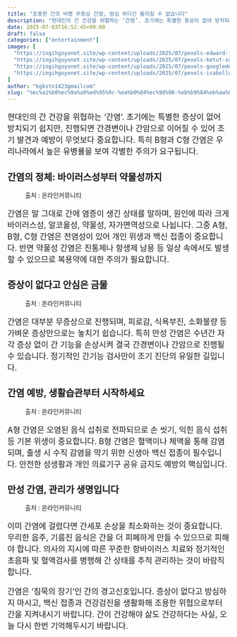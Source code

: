 ```yaml
---
title: "조용한 간의 비명 무증상 간염, 방심 하다간 돌이킬 수 없습니다"
description: "현대인의 간 건강을 위협하는 ‘간염’. 초기에는 특별한 증상이 없어 방치되기 쉽지만, 진행되면 간경변이나 간암으로 이어질 수 있어 조기 발견과 예방이 무엇보다 중요합니다. 특히 B형과 C형 간염은 우리나라에서 높은 유병률을 보여 각별한 주의가 요구됩니다."
date: 2025-07-03T16:52:45+09:00
draft: false
categories: ["entertainment"]
images: [
  "https://ingihgoyonet.site/wp-content/uploads/2025/07/pexels-edward-jenner-4031871-1024x683.jpg"
  "https://ingihgoyonet.site/wp-content/uploads/2025/07/pexels-ketut-subiyanto-4126694-1-1024x683.jpg"
  "https://ingihgoyonet.site/wp-content/uploads/2025/07/pexels-googledeepmind-25626515-1024x576.jpg"
  "https://ingihgoyonet.site/wp-content/uploads/2025/07/pexels-isabella-mendes-107313-1304475-1024x678.jpg"
]
author: "kgkstn1423gmailcom"
slug: "%ec%a1%b0%ec%9a%a9%ed%95%9c-%ea%b0%84%ec%9d%98-%eb%b9%84%eb%aa%85-%eb%ac%b4%ec%a6%9d%ec%83%81-%ea%b0%84%ec%97%bc-%eb%b0%a9%ec%8b%ac-%ed%95%98%eb%8b%a4%ea%b0%84-%eb%8f%8c%ec%9d%b4%ed%82%ac-%ec%88%98"
---
```


<p style="font-size:18px">현대인의 간 건강을 위협하는 ‘간염’. 초기에는 특별한 증상이 없어 방치되기 쉽지만, 진행되면 간경변이나 간암으로 이어질 수 있어 조기 발견과 예방이 무엇보다 중요합니다. 특히 B형과 C형 간염은 우리나라에서 높은 유병률을 보여 각별한 주의가 요구됩니다.</p> <h2 >간염의 정체: 바이러스성부터 약물성까지</h2> <figure ><img src="https://ingihgoyonet.site/wp-content/uploads/2025/07/pexels-edward-jenner-4031871-1024x683.jpg" alt="" style="aspect-ratio:16/9;object-fit:cover"/><figcaption >출처 : 온라인커뮤니티</figcaption></figure> <p style="font-size:18px">간염은 말 그대로 간에 염증이 생긴 상태를 말하며, 원인에 따라 크게 바이러스성, 알코올성, 약물성, 자가면역성으로 나뉩니다. 그중 A형, B형, C형 간염은 전염성이 있어 개인 위생과 백신 접종이 중요합니다. 반면 약물성 간염은 진통제나 항생제 남용 등 일상 속에서도 발생할 수 있으므로 복용약에 대한 주의가 필요합니다.</p> <h2 >증상이 없다고 안심은 금물</h2> <figure ><img src="https://ingihgoyonet.site/wp-content/uploads/2025/07/pexels-ketut-subiyanto-4126694-1-1024x683.jpg" alt="" style="aspect-ratio:16/9;object-fit:cover"/><figcaption >출처 : 온라인커뮤니티</figcaption></figure> <p style="font-size:18px">간염은 대부분 무증상으로 진행되며, 피로감, 식욕부진, 소화불량 등 가벼운 증상만으로는 놓치기 쉽습니다. 특히 만성 간염은 수년간 자각 증상 없이 간 기능을 손상시켜 결국 간경변이나 간암으로 진행될 수 있습니다. 정기적인 간기능 검사만이 조기 진단의 유일한 길입니다.</p> <h2 >간염 예방, 생활습관부터 시작하세요</h2> <figure ><img src="https://ingihgoyonet.site/wp-content/uploads/2025/07/pexels-googledeepmind-25626515-1024x576.jpg" alt="" style="aspect-ratio:16/9;object-fit:cover"/><figcaption >출처 : 온라인커뮤니티</figcaption></figure> <p style="font-size:18px">A형 간염은 오염된 음식 섭취로 전파되므로 손 씻기, 익힌 음식 섭취 등 기본 위생이 중요합니다. B형 간염은 혈액이나 체액을 통해 감염되며, 출생 시 수직 감염을 막기 위한 신생아 백신 접종이 필수입니다. 안전한 성생활과 개인 의료기구 공유 금지도 예방의 핵심입니다.</p> <h2 >만성 간염, 관리가 생명입니다</h2> <figure ><img src="https://ingihgoyonet.site/wp-content/uploads/2025/07/pexels-isabella-mendes-107313-1304475-1024x678.jpg" alt="" style="aspect-ratio:16/9;object-fit:cover"/><figcaption >출처 : 온라인커뮤니티</figcaption></figure> <p style="font-size:18px">이미 간염에 걸렸다면 간세포 손상을 최소화하는 것이 중요합니다. 무리한 음주, 기름진 음식은 간을 더 피폐하게 만들 수 있으므로 피해야 합니다. 의사의 지시에 따른 꾸준한 항바이러스 치료와 정기적인 초음파 및 혈액검사를 병행해 간 상태를 추적 관리하는 것이 바람직합니다.</p> <p style="font-size:18px">간염은 ‘침묵의 장기’인 간의 경고신호입니다. 증상이 없다고 방심하지 마시고, 백신 접종과 건강검진을 생활화해 조용한 위협으로부터 간을 지켜내시기 바랍니다. 간이 건강해야 삶도 건강하다는 사실, 오늘 다시 한번 기억해두시기 바랍니다.</p>